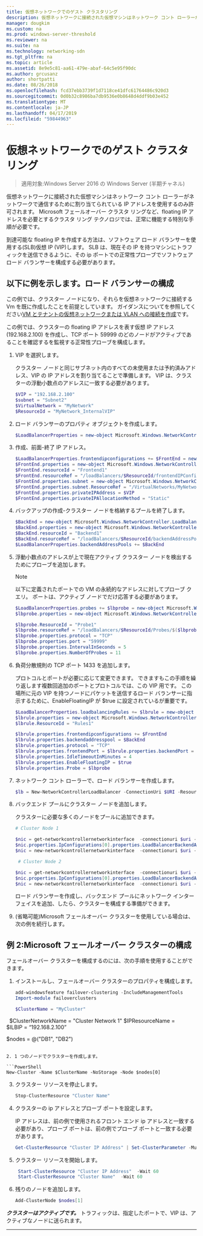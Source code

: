 ```yaml
---
title: 仮想ネットワークでのゲスト クラスタリング
description: 仮想ネットワークに接続された仮想マシンはネットワーク コント ローラーがネットワークで通信するために割り当てられている IP アドレスを使用するのみ許可されます。  Microsoft フェールオーバー クラスタ リングなど、floating IP アドレスを必要とするクラスタ リング テクノロジでは、正常に機能する特別な手順が必要です。
manager: dougkim
ms.custom: na
ms.prod: windows-server-threshold
ms.reviewer: na
ms.suite: na
ms.technology: networking-sdn
ms.tgt_pltfrm: na
ms.topic: article
ms.assetid: 8e9e5c81-aa61-479e-abaf-64c5e95f90dc
ms.author: grcusanz
author: shortpatti
ms.date: 08/26/2018
ms.openlocfilehash: fcd37ebb3739f1d7118ce41dfc61764486c920d3
ms.sourcegitcommit: 0d0b32c8986ba7db9536e0b8648d4ddf9b03e452
ms.translationtype: MT
ms.contentlocale: ja-JP
ms.lasthandoff: 04/17/2019
ms.locfileid: "59844963"
---
```

# <a name="guest-clustering-in-a-virtual-network"></a>仮想ネットワークでのゲスト クラスタリング

>適用対象:Windows Server 2016 の Windows Server (半期チャネル)

仮想ネットワークに接続された仮想マシンはネットワーク コント ローラーがネットワークで通信するために割り当てられている IP アドレスを使用するのみ許可されます。  Microsoft フェールオーバー クラスタ リングなど、floating IP アドレスを必要とするクラスタ リング テクノロジでは、正常に機能する特別な手順が必要です。

到達可能な floating IP を作成する方法は、ソフトウェア ロード バランサーを使用する\(SLB\)仮想 IP \(VIP\)します。  SLB は、現在その IP を持つマシンにトラフィックを送信できるように、その ip ポートでの正常性プローブでソフトウェア ロード バランサーを構成する必要があります。


## <a name="example-load-balancer-configuration"></a>以下に例を示します。ロード バランサーの構成

この例では、クラスター ノードになり、それらを仮想ネットワークに接続する Vm を既に作成したことを前提としています。  ガイダンスについてを参照してください[VM とテナントの仮想ネットワークまたは VLAN への接続を作成](https://technet.microsoft.com/windows-server-docs/networking/sdn/manage/create-a-tenant-vm)です。  

この例では、クラスターの floating IP アドレスを表す仮想 IP アドレス (192.168.2.100) を作成し、TCP ポート 59999 のどのノードがアクティブであることを確認するを監視する正常性プローブを構成します。

1. VIP を選択します。<p>クラスター ノードと同じサブネット内のすべての未使用または予約済みアドレス、VIP の IP アドレスを割り当てることで準備します。  VIP は、クラスターの浮動小数点のアドレスに一致する必要があります。

   ```PowerShell
   $VIP = "192.168.2.100"
   $subnet = "Subnet2"
   $VirtualNetwork = "MyNetwork"
   $ResourceId = "MyNetwork_InternalVIP"
   ```

2. ロード バランサーのプロパティ オブジェクトを作成します。

   ```PowerShell
   $LoadBalancerProperties = new-object Microsoft.Windows.NetworkController.LoadBalancerProperties
   ```

3. 作成、前面\-終了 IP アドレス。

   ```PowerShell
   $LoadBalancerProperties.frontendipconfigurations += $FrontEnd = new-object Microsoft.Windows.NetworkController.LoadBalancerFrontendIpConfiguration
   $FrontEnd.properties = new-object Microsoft.Windows.NetworkController.LoadBalancerFrontendIpConfigurationProperties
   $FrontEnd.resourceId = "Frontend1"
   $FrontEnd.resourceRef = "/loadBalancers/$ResourceId/frontendIPConfigurations/$($FrontEnd.resourceId)"
   $FrontEnd.properties.subnet = new-object Microsoft.Windows.NetworkController.Subnet
   $FrontEnd.properties.subnet.ResourceRef = "/VirtualNetworks/MyNetwork/Subnets/Subnet2"
   $FrontEnd.properties.privateIPAddress = $VIP
   $FrontEnd.properties.privateIPAllocationMethod = "Static"
   ```

4. バックアップの作成\-クラスター ノードを格納するプールを終了します。

   ```PowerShell
   $BackEnd = new-object Microsoft.Windows.NetworkController.LoadBalancerBackendAddressPool
   $BackEnd.properties = new-object Microsoft.Windows.NetworkController.LoadBalancerBackendAddressPoolProperties
   $BackEnd.resourceId = "Backend1"
   $BackEnd.resourceRef = "/loadBalancers/$ResourceId/backendAddressPools/$($BackEnd.resourceId)"
   $LoadBalancerProperties.backendAddressPools += $BackEnd
   ```

5. 浮動小数点のアドレスが上で現在アクティブ クラスター ノードを検出するためにプローブを追加します。 

   >[!NOTE]
   >以下に定義されたポートでの VM の永続的なアドレスに対してプローブ クエリ。  ポートは、アクティブ ノードでだけ応答する必要があります。 

   ```PowerShell
   $LoadBalancerProperties.probes += $lbprobe = new-object Microsoft.Windows.NetworkController.LoadBalancerProbe
   $lbprobe.properties = new-object Microsoft.Windows.NetworkController.LoadBalancerProbeProperties

   $lbprobe.ResourceId = "Probe1"
   $lbprobe.resourceRef = "/loadBalancers/$ResourceId/Probes/$($lbprobe.resourceId)"
   $lbprobe.properties.protocol = "TCP"
   $lbprobe.properties.port = "59999"
   $lbprobe.properties.IntervalInSeconds = 5
   $lbprobe.properties.NumberOfProbes = 11
   ```

6. 負荷分散規則の TCP ポート 1433 を追加します。<p>プロトコルとポートが必要に応じて変更できます。  できますもこの手順を繰り返します複数回追加のポートとプロトコルでは、この VIP 用です。  この場所に元の VIP を持つノードにパケットを送信するロード バランサーに指示するために、EnableFloatingIP が $true に設定されているが重要です。

   ```PowerShell
   $LoadBalancerProperties.loadbalancingRules += $lbrule = new-object Microsoft.Windows.NetworkController.LoadBalancingRule
   $lbrule.properties = new-object Microsoft.Windows.NetworkController.LoadBalancingRuleProperties
   $lbrule.ResourceId = "Rules1"

   $lbrule.properties.frontendipconfigurations += $FrontEnd
   $lbrule.properties.backendaddresspool = $BackEnd 
   $lbrule.properties.protocol = "TCP"
   $lbrule.properties.frontendPort = $lbrule.properties.backendPort = 1433 
   $lbrule.properties.IdleTimeoutInMinutes = 4
   $lbrule.properties.EnableFloatingIP = $true
   $lbrule.properties.Probe = $lbprobe
   ```

7. ネットワーク コント ローラーで、ロード バランサーを作成します。

   ```PowerShell
   $lb = New-NetworkControllerLoadBalancer -ConnectionUri $URI -ResourceId $ResourceId -Properties $LoadBalancerProperties -Force
   ```

8. バックエンド プールにクラスター ノードを追加します。<p>クラスターに必要な多くのノードをプールに追加できます。

   ```PowerShell
   # Cluster Node 1

   $nic = get-networkcontrollernetworkinterface  -connectionuri $uri -resourceid "ClusterNode1_Network-Adapter"
   $nic.properties.IpConfigurations[0].properties.LoadBalancerBackendAddressPools += $lb.properties.backendaddresspools[0]
   $nic = new-networkcontrollernetworkinterface  -connectionuri $uri -resourceid $nic.resourceid -properties $nic.properties -force

    # Cluster Node 2

   $nic = get-networkcontrollernetworkinterface  -connectionuri $uri -resourceid "ClusterNode2_Network-Adapter"
   $nic.properties.IpConfigurations[0].properties.LoadBalancerBackendAddressPools += $lb.properties.backendaddresspools[0]
   $nic = new-networkcontrollernetworkinterface  -connectionuri $uri -resourceid $nic.resourceid -properties $nic.properties -force
   ```

   ロード バランサーを作成し、バックエンド プールにネットワーク インターフェイスを追加、したら、クラスターを構成する準備ができます。  

9. (省略可能)Microsoft フェールオーバー クラスターを使用している場合は、次の例を続行します。 

## <a name="example-2-configuring-a-microsoft-failover-cluster"></a>例 2:Microsoft フェールオーバー クラスターの構成

フェールオーバー クラスターを構成するのには、次の手順を使用することができます。

1. インストールし、フェールオーバー クラスターのプロパティを構成します。

   ```PowerShell
   add-windowsfeature failover-clustering -IncludeManagementTools
   Import-module failoverclusters

   $ClusterName = "MyCluster"
   
   $ClusterNetworkName = "Cluster Network 1"
   $IPResourceName =  
   $ILBIP = “192.168.2.100” 

   $nodes = @("DB1", "DB2")
   ```

2. 1 つのノードでクラスターを作成します。

   ```PowerShell
   New-Cluster -Name $ClusterName -NoStorage -Node $nodes[0]
   ```

3. クラスター リソースを停止します。

   ```PowerShell
   Stop-ClusterResource "Cluster Name" 
   ```

4. クラスターの ip アドレスとプローブ ポートを設定します。<p>IP アドレスは、前の例で使用されるフロント エンド ip アドレスと一致する必要があり、プローブ ポートは、前の例でプローブ ポートと一致する必要があります。

   ```PowerShell
   Get-ClusterResource "Cluster IP Address" | Set-ClusterParameter -Multiple @{"Address"="$ILBIP";"ProbePort"="59999";"SubnetMask"="255.255.255.255";"Network"="$ClusterNetworkName";"EnableDhcp"=0}
   ```

5. クラスター リソースを開始します。

   ```PowerShell
    Start-ClusterResource "Cluster IP Address"  -Wait 60 
    Start-ClusterResource "Cluster Name"  -Wait 60 
   ```

6. 残りのノードを追加します。

   ```PowerShell
   Add-ClusterNode $nodes[1]
   ```

_**クラスターはアクティブです。**_ トラフィックは、指定したポートで、VIP は、アクティブなノードに送られます。

---